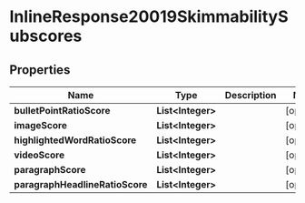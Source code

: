 

# InlineResponse20019SkimmabilitySubscores

## Properties

Name | Type | Description | Notes
------------ | ------------- | ------------- | -------------
**bulletPointRatioScore** | **List&lt;Integer&gt;** |  |  [optional]
**imageScore** | **List&lt;Integer&gt;** |  |  [optional]
**highlightedWordRatioScore** | **List&lt;Integer&gt;** |  |  [optional]
**videoScore** | **List&lt;Integer&gt;** |  |  [optional]
**paragraphScore** | **List&lt;Integer&gt;** |  |  [optional]
**paragraphHeadlineRatioScore** | **List&lt;Integer&gt;** |  |  [optional]




